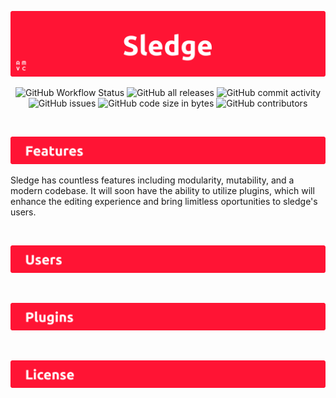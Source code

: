 ![Logo](https://github.com/William-McGonagle/sledgehammer/blob/master/.github/media/cover.png?raw=true)

<p align="center">
<img alt="GitHub Workflow Status" src="https://img.shields.io/github/workflow/status/william-mcgonagle/sledgehammer/Build">
<img alt="GitHub all releases" src="https://img.shields.io/github/downloads/william-mcgonagle/sledgehammer/total">
<img alt="GitHub commit activity" src="https://img.shields.io/github/commit-activity/y/william-mcgonagle/sledgehammer">
<img alt="GitHub issues" src="https://img.shields.io/github/issues/william-mcgonagle/sledgehammer">
<img alt="GitHub code size in bytes" src="https://img.shields.io/github/languages/code-size/william-mcgonagle/sledgehammer">
<img alt="GitHub contributors" src="https://img.shields.io/github/contributors/william-mcgonagle/sledgehammer">
</p>

&nbsp;

<img alt="Features" src="https://github.com/William-McGonagle/sledgehammer/blob/master/.github/media/headers/features.png?raw=true">

Sledge has countless features including modularity, mutability, and a modern codebase. It will soon have the ability to utilize plugins, which will enhance the editing experience and bring limitless oportunities to sledge's users. 

&nbsp;

<img alt="Users" src="https://github.com/William-McGonagle/sledgehammer/blob/master/.github/media/headers/users.png?raw=true">

&nbsp;

<img alt="Plugins" src="https://github.com/William-McGonagle/sledgehammer/blob/master/.github/media/headers/plugins.png?raw=true">

&nbsp;

<img alt="License" src="https://github.com/William-McGonagle/sledgehammer/blob/master/.github/media/headers/license.png?raw=true">
